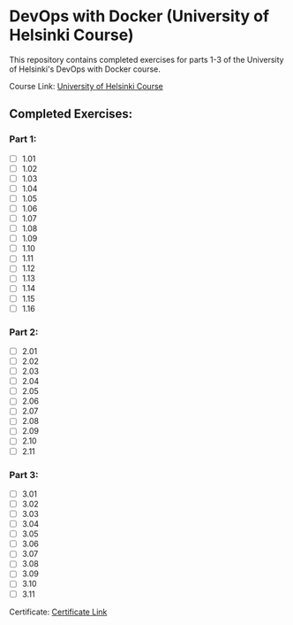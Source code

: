 # DevOps with Docker (University of Helsinki Course)

This repository contains completed exercises for parts 1-3 of the University of Helsinki's DevOps with Docker course.

Course Link: [University of Helsinki Course](https://devopswithdocker.com/)

## Completed Exercises:

### Part 1:
- [ ] 1.01
- [ ] 1.02
- [ ] 1.03
- [ ] 1.04
- [ ] 1.05
- [ ] 1.06
- [ ] 1.07
- [ ] 1.08
- [ ] 1.09
- [ ] 1.10
- [ ] 1.11
- [ ] 1.12
- [ ] 1.13
- [ ] 1.14
- [ ] 1.15
- [ ] 1.16

### Part 2:
- [ ] 2.01
- [ ] 2.02
- [ ] 2.03
- [ ] 2.04
- [ ] 2.05
- [ ] 2.06
- [ ] 2.07
- [ ] 2.08
- [ ] 2.09
- [ ] 2.10
- [ ] 2.11

### Part 3:
- [ ] 3.01
- [ ] 3.02
- [ ] 3.03
- [ ] 3.04
- [ ] 3.05
- [ ] 3.06
- [ ] 3.07
- [ ] 3.08
- [ ] 3.09
- [ ] 3.10
- [ ] 3.11

Certificate: [Certificate Link](https://studies.cs.helsinki.fi/stats/api/certificate/docker2024/en/8a268835ef709affb3c2e3f4a224f439)
